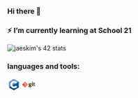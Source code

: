 ### Hi there 👋
### ⚡ I’m currently learning at School 21

![jaeskim's 42 stats](https://badge42.herokuapp.com/api/stats/nfarfetc?darkmode=true)

### languages and tools:
<code><img height="30" src="https://raw.githubusercontent.com/github/explore/80688e429a7d4ef2fca1e82350fe8e3517d3494d/topics/c/c.png"></code>
<code><img height="30" src="https://raw.githubusercontent.com/github/explore/80688e429a7d4ef2fca1e82350fe8e3517d3494d/topics/git/git.png"></code> 
